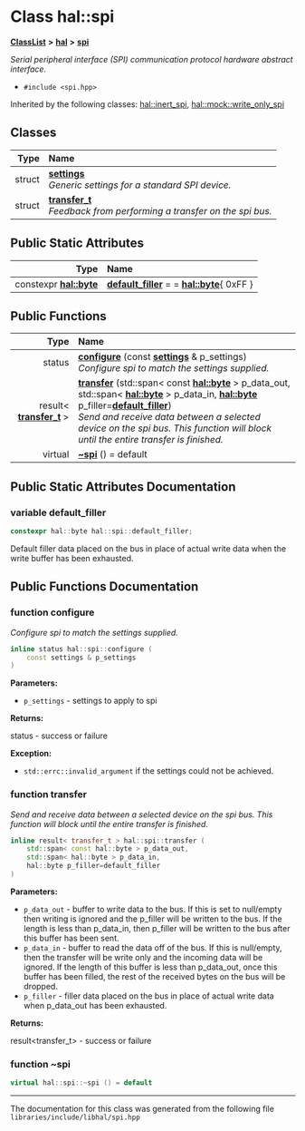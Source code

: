 

# Class hal::spi



[**ClassList**](annotated.md) **>** [**hal**](namespacehal.md) **>** [**spi**](classhal_1_1spi.md)



_Serial peripheral interface (SPI) communication protocol hardware abstract interface._ 

* `#include <spi.hpp>`





Inherited by the following classes: [hal::inert\_spi](classhal_1_1inert__spi.md),  [hal::mock::write\_only\_spi](structhal_1_1mock_1_1write__only__spi.md)










## Classes

| Type | Name |
| ---: | :--- |
| struct | [**settings**](structhal_1_1spi_1_1settings.md) <br>_Generic settings for a standard SPI device._  |
| struct | [**transfer\_t**](structhal_1_1spi_1_1transfer__t.md) <br>_Feedback from performing a transfer on the spi bus._  |








## Public Static Attributes

| Type | Name |
| ---: | :--- |
|  constexpr [**hal::byte**](namespacehal.md#typedef-byte) | [**default\_filler**](#variable-default_filler)   = = [**hal::byte**](namespacehal.md#typedef-byte){ 0xFF }<br> |














## Public Functions

| Type | Name |
| ---: | :--- |
|  status | [**configure**](#function-configure) (const [**settings**](structhal_1_1spi_1_1settings.md) & p\_settings) <br>_Configure spi to match the settings supplied._  |
|  result&lt; [**transfer\_t**](structhal_1_1spi_1_1transfer__t.md) &gt; | [**transfer**](#function-transfer) (std::span&lt; const [**hal::byte**](namespacehal.md#typedef-byte) &gt; p\_data\_out, std::span&lt; [**hal::byte**](namespacehal.md#typedef-byte) &gt; p\_data\_in, [**hal::byte**](namespacehal.md#typedef-byte) p\_filler=[**default\_filler**](classhal_1_1spi.md#variable-default_filler)) <br>_Send and receive data between a selected device on the spi bus. This function will block until the entire transfer is finished._  |
| virtual  | [**~spi**](#function-spi) () = default<br> |




























## Public Static Attributes Documentation




### variable default\_filler 


```C++
constexpr hal::byte hal::spi::default_filler;
```



Default filler data placed on the bus in place of actual write data when the write buffer has been exhausted. 


        
## Public Functions Documentation




### function configure 

_Configure spi to match the settings supplied._ 
```C++
inline status hal::spi::configure (
    const settings & p_settings
) 
```





**Parameters:**


* `p_settings` - settings to apply to spi 



**Returns:**

status - success or failure 




**Exception:**


* `std::errc::invalid_argument` if the settings could not be achieved. 




        



### function transfer 

_Send and receive data between a selected device on the spi bus. This function will block until the entire transfer is finished._ 
```C++
inline result< transfer_t > hal::spi::transfer (
    std::span< const hal::byte > p_data_out,
    std::span< hal::byte > p_data_in,
    hal::byte p_filler=default_filler
) 
```





**Parameters:**


* `p_data_out` - buffer to write data to the bus. If this is set to null/empty then writing is ignored and the p\_filler will be written to the bus. If the length is less than p\_data\_in, then p\_filler will be written to the bus after this buffer has been sent. 
* `p_data_in` - buffer to read the data off of the bus. If this is null/empty, then the transfer will be write only and the incoming data will be ignored. If the length of this buffer is less than p\_data\_out, once this buffer has been filled, the rest of the received bytes on the bus will be dropped. 
* `p_filler` - filler data placed on the bus in place of actual write data when p\_data\_out has been exhausted. 



**Returns:**

result&lt;transfer\_t&gt; - success or failure 





        



### function ~spi 

```C++
virtual hal::spi::~spi () = default
```




------------------------------
The documentation for this class was generated from the following file `libraries/include/libhal/spi.hpp`

